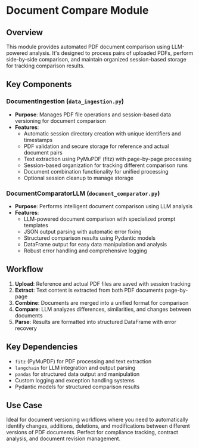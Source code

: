 # Document Compare Module

## Overview
This module provides automated PDF document comparison using LLM-powered analysis. It's designed to process pairs of uploaded PDFs, perform side-by-side comparison, and maintain organized session-based storage for tracking comparison results.

## Key Components

### DocumentIngestion (`data_ingestion.py`)
- **Purpose**: Manages PDF file operations and session-based data versioning for document comparison
- **Features**: 
  - Automatic session directory creation with unique identifiers and timestamps
  - PDF validation and secure storage for reference and actual document pairs
  - Text extraction using PyMuPDF (fitz) with page-by-page processing
  - Session-based organization for tracking different comparison runs
  - Document combination functionality for unified processing
  - Optional session cleanup to manage storage

### DocumentComparatorLLM (`document_comparator.py`)
- **Purpose**: Performs intelligent document comparison using LLM analysis
- **Features**:
  - LLM-powered document comparison with specialized prompt templates
  - JSON output parsing with automatic error fixing
  - Structured comparison results using Pydantic models
  - DataFrame output for easy data manipulation and analysis
  - Robust error handling and comprehensive logging

## Workflow
1. **Upload**: Reference and actual PDF files are saved with session tracking
2. **Extract**: Text content is extracted from both PDF documents page-by-page
3. **Combine**: Documents are merged into a unified format for comparison
4. **Compare**: LLM analyzes differences, similarities, and changes between documents
5. **Parse**: Results are formatted into structured DataFrame with error recovery

## Key Dependencies
- `fitz` (PyMuPDF) for PDF processing and text extraction
- `langchain` for LLM integration and output parsing
- `pandas` for structured data output and manipulation
- Custom logging and exception handling systems
- Pydantic models for structured comparison results

## Use Case
Ideal for document versioning workflows where you need to automatically identify changes, additions, deletions, and modifications between different versions of PDF documents. Perfect for compliance tracking, contract analysis, and document revision management.
